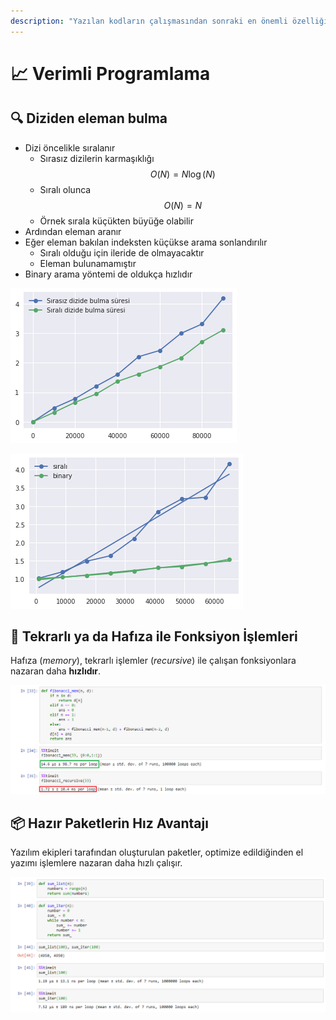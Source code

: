 ```yaml
---
description: "Yazılan kodların çalışmasından sonraki en önemli özelliği verimli olmasıdır \U0001F605"
---
```


# 📈 Verimli Programlama

## 🔍 Diziden eleman bulma <a id="diziden-eleman-bulma"></a>

* Dizi öncelikle sıralanır
  * Sırasız dizilerin karmaşıklığı $$O(N) = N\log(N)$$
  * Sıralı olunca $$O(N) = N$$
  * Örnek sırala küçükten büyüğe olabilir
* Ardından eleman aranır
* Eğer eleman bakılan indeksten küçükse arama sonlandırılır
  * Sıralı olduğu için ileride de olmayacaktır
  * Eleman bulunamamıştır
* Binary arama yöntemi de oldukça hızlıdır

![S&#x131;ral&#x131; vs s&#x131;ras&#x131;z arama](../../.gitbook/assets/image%20%2828%29.png)

![Binary vs s&#x131;ral&#x131; ve s&#x131;ras&#x131;z](../../.gitbook/assets/image%20%2853%29.png)

## 🎡 Tekrarlı ya da Hafıza ile Fonksiyon İşlemleri <a id="tekrarli-ya-da-hafiza-ile-fonksiyon-islemleri"></a>

Hafıza \(_memory_\), tekrarlı işlemler \(_recursive_\) ile çalışan fonksiyonlara nazaran daha **hızlıdır**.‌

![Tekrarl&#x131; fonksyionlar](../../.gitbook/assets/image%20%2841%29.png)

## 📦 Hazır Paketlerin Hız Avantajı

Yazılım ekipleri tarafından oluşturulan paketler, optimize edildiğinden el yazımı işlemlere nazaran daha  hızlı çalışır.

![Haz&#x131;r paketlerin h&#x131;z avantaj&#x131;](../../.gitbook/assets/image%20%2846%29.png)

